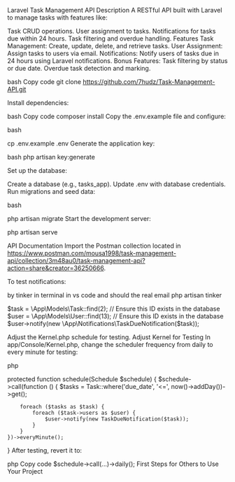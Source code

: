 Laravel Task Management API
Description
A RESTful API built with Laravel to manage tasks with features like:

Task CRUD operations.
User assignment to tasks.
Notifications for tasks due within 24 hours.
Task filtering and overdue handling.
Features
Task Management: Create, update, delete, and retrieve tasks.
User Assignment: Assign tasks to users via email.
Notifications: Notify users of tasks due in 24 hours using Laravel notifications.
Bonus Features:
Task filtering by status or due date.
Overdue task detection and marking.



bash
Copy code
git clone https://github.com/7hudz/Task-Management-API.git


Install dependencies:

bash
Copy code
composer install
Copy the .env.example file and configure:

bash

cp .env.example .env
Generate the application key:

bash
php artisan key:generate

Set up the database:

Create a database (e.g., tasks_app).
Update .env with database credentials.
Run migrations and seed data:

bash

php artisan migrate 
Start the development server:


php artisan serve



API Documentation
Import the Postman collection located in https://www.postman.com/mousa1998/task-management-api/collection/3m48au0/task-management-api?action=share&creator=36250666.



To test notifications:

by tinker in terminal in vs code 
and should the real email
php artisan tinker

$task = \App\Models\Task::find(2); // Ensure this ID exists in the database
$user = \App\Models\User::find(13); // Ensure this ID exists in the database
$user->notify(new \App\Notifications\TaskDueNotification($task));


Adjust the Kernel.php schedule for testing.
Adjust Kernel for Testing
In app/Console/Kernel.php, change the scheduler frequency from daily to every minute for testing:

php

protected function schedule(Schedule $schedule)
{
    $schedule->call(function () {
        $tasks = Task::where('due_date', '<=', now()->addDay())->get();

        foreach ($tasks as $task) {
            foreach ($task->users as $user) {
                $user->notify(new TaskDueNotification($task));
            }
        }
    })->everyMinute();
}
After testing, revert it to:

php
Copy code
$schedule->call(...)->daily();
First Steps for Others to Use Your Project




